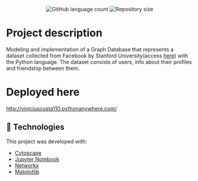 <p align="center">
  <img alt="GitHub language count" src="https://img.shields.io/github/languages/count/mateuslatrova/Social-Circles-Graph-Database">

  <img alt="Repository size" src="https://img.shields.io/github/repo-size/mateuslatrova/Social-Circles-Graph-Database">
</p>

# Project description

Modeling and implementation of a Graph Database that represents a dataset collected from Facebook by Stanford University(access [here](https://snap.stanford.edu/data/ego-Facebook.html)) with the Python language. The dataset consists of users, info about their profiles and friendship between them.

# Deployed here
 
http://viniciuscosta110.pythonanywhere.com/

## :rocket: Technologies

This project was developed with:

- [Cytoscape](https://dash.plotly.com/cytoscape)
- [Jupyter Notebook](https://jupyter.org/)
- [Networkx](https://networkx.org/)
- [Matplotlib](https://matplotlib.org/)

